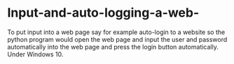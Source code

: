 # Input-and-auto-logging-a-web-
To put input into a web page say for example auto-login to a website so the python program would open the web page and input the user and password automatically into the web page and press the login button automatically. Under Windows 10.
